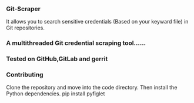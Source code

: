 ### Git-Scraper
It allows you to search sensitive credentials (Based on your keyward file) in Git repositories.

### A multithreaded Git credential scraping tool...... 
### Tested on GitHub,GitLab and gerrit

### Contributing
Clone the repository and move into the code directory. Then install the Python dependencies.
        pip install pyfiglet
